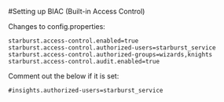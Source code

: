 #Setting up BIAC (Built-in Access Control)

Changes to config.properties:

    starburst.access-control.enabled=true
    starburst.access-control.authorized-users=starburst_service
    starburst.access-control.authorized-groups=wizards,knights
    starburst.access-control.audit.enabled=true
 
Comment out the below if it is set:</br>

    #insights.authorized-users=starburst_service

